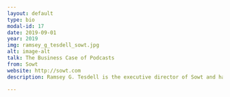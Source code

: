 ```yaml
---
layout: default
type: bio
modal-id: 17
date: 2019-09-01
year: 2019
img: ramsey_g_tesdell_sowt.jpg
alt: image-alt
talk: The Business Case of Podcasts
from: Sowt
website: http://sowt.com
description: Ramsey G. Tesdell is the executive director of Sowt and has worked in journalism and media in the MENA region since 2006. He is on the advisory board for the PRX / Google Podcast Creators program. He is the founder of 7iber.com and worked extensively in the Arab world with youth, media and journalism outlets.

---
```

